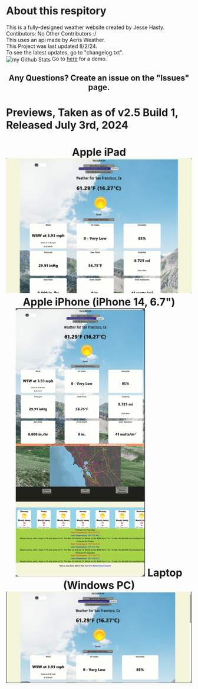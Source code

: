 <h1 class="title">About this respitory</h1>
  <div class="info">This is a fully-designed weather website created by Jesse Hasty.</div>
  <div class="contibutors">
    Contibutors:  
    No Other Contributors :/</div> 
  <div class="info">This uses an api made by Aeris Weather.</div>
  <div class="info">This Project was last updated 8/2/24.</div>
  <div class="info">To see the latest updates, go to "changelog.txt".</div>
<img align="center" src="https://github-readme-stats.vercel.app/api?username=JesseWx2011&include_all_commits=true&count_private=true&show_icons=true&line_height=20&title_color=2B5BBD&icon_color=1124BB&text_color=A1A1A1&bg_color=0,000001,130F40" alt="my Github Stats"/>
Go to <a href="https://drive.google.com/file/d/1Wft1JEjsMZ_UdUvqw4yiDK1jXy4fm_-/view">here</a> for a demo. 
<h2 align="center">Any Questions? Create an issue on the "Issues" page.</h2>
<h1>Previews, Taken as of v2.5 Build 1, Released July 3rd, 2024<h1>
<div align="center">
Apple iPad
<img src="iPad.png"></img>
Apple iPhone (iPhone 14, 6.7")
<img src="iPhone.png"></img>
Laptop (Windows PC)
<img src="Windows PC.png"></img>
</div>
